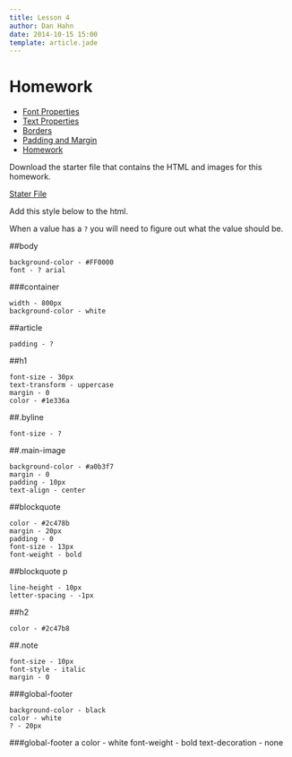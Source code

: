 ```yaml
---
title: Lesson 4
author: Dan Hahn
date: 2014-10-15 15:00
template: article.jade
---
```


# Homework

* [Font Properties]()
* [Text Properties](text.html)
* [Borders](borders.html)
* [Padding and Margin](padding-margin.html)
* [Homework](homework.html)


Download the starter file that contains the HTML and images for this homework.

[Stater File](homework-week4.zip)

Add this style below to the html.

When a value has a `?` you will need to figure out what the value should be.

##body

	background-color - #FF0000
	font - ? arial
	

##\#container

	width - 800px
	background-color - white
	

##article

	padding - ?


##h1

	font-size - 30px
	text-transform - uppercase
	margin - 0
	color - #1e336a


##.byline

	font-size - ?


##.main-image

	background-color - #a0b3f7
	margin - 0
	padding - 10px
	text-align - center


##blockquote

	color - #2c478b
	margin - 20px
	padding - 0
	font-size - 13px
	font-weight - bold


##blockquote p

	line-height - 10px
	letter-spacing - -1px


##h2

	color - #2c47b8


##.note

	font-size - 10px
	font-style - italic
	margin - 0

##\#global-footer

	background-color - black
	color - white
	? - 20px


##\#global-footer a
	color - white
	font-weight - bold
	text-decoration - none

<div class="homework-view" data-lesson="lesson4"></div>
	
